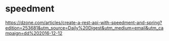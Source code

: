 # speedment

https://dzone.com/articles/create-a-rest-api-with-speedment-and-spring?edition=253681&utm_source=Daily%20Digest&utm_medium=email&utm_campaign=dd%202016-12-12
